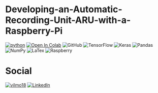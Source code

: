 # Developing-an-Automatic-Recording-Unit-ARU-with-a-Raspberry-Pi

[![python](https://img.shields.io/badge/Python-14354C?style=for-the-badge&logo=python&logoColor=white)](https://www.python.org)
[![Open In Colab](https://colab.research.google.com/assets/colab-badge.svg)](https://colab.research.google.com/github/weiji14/deepbedmap/)
![GitHub](https://img.shields.io/badge/github-%23121011.svg?style=for-the-badge&logo=github&logoColor=white)
![TensorFlow](https://img.shields.io/badge/TensorFlow-%23FF6F00.svg?style=for-the-badge&logo=TensorFlow&logoColor=white)
![Keras](https://img.shields.io/badge/Keras-%23D00000.svg?style=for-the-badge&logo=Keras&logoColor=white)
![Pandas](https://img.shields.io/badge/pandas-%23150458.svg?style=for-the-badge&logo=pandas&logoColor=white)
![NumPy](https://img.shields.io/badge/numpy-%23013243.svg?style=for-the-badge&logo=numpy&logoColor=white)
![LaTex](https://img.shields.io/badge/LaTeX-47A141?style=for-the-badge&logo=LaTeX&logoColor=white)
![Raspberry](https://img.shields.io/badge/Raspberry%20Pi-A22846?style=for-the-badge&logo=Raspberry%20Pi&logoColor=white)

# Social

[![vilmo18](https://img.shields.io/badge/GitHub-100000?style=for-the-badge&logo=github&logoColor=white)](https://github.com/Vilmo18)
[![LinkedIn](https://img.shields.io/badge/LinkedIn-0077B5?style=for-the-badge&logo=linkedin&logoColor=white)](https://github.com/Vilmo18)
